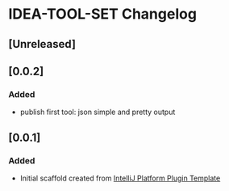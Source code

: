 <!-- Keep a Changelog guide -> https://keepachangelog.com -->

# IDEA-TOOL-SET Changelog

## [Unreleased]

## [0.0.2]
### Added
- publish first tool: json simple and pretty output

## [0.0.1]
### Added
- Initial scaffold created from [IntelliJ Platform Plugin Template](https://github.com/JetBrains/intellij-platform-plugin-template)


